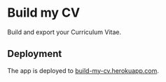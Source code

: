 # Build my CV

Build and export your Curriculum Vitae.

## Deployment

The app is deployed to [build-my-cv.herokuapp.com](https://build-my-cv.herokuapp.com/).

